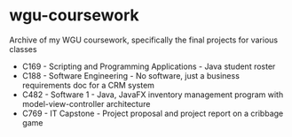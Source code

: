 # wgu-coursework
Archive of my WGU coursework, specifically the final projects for various classes

* C169 - Scripting and Programming Applications - Java student roster  
* C188 - Software Engineering - No software, just a business requirements doc for a CRM system
* C482 - Software 1 - Java, JavaFX inventory management program with model-view-controller architecture
* C769 - IT Capstone - Project proposal and project report on a cribbage game

